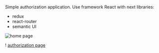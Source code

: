 Simple authorization application. Use framework React with next libraries:
- redux
- react-router
- semantic UI

![home page](http://i.piccy.info/i9/35ee3c374067e7b46a31bd9f2a21bf3f/1552949156/1568/1308260/Screenshot_34.png)

! [authorization page](http://i.piccy.info/i9/d1d3a0128a0011f6e863f4ba07651a81/1552949005/8458/1308260/Screenshot_156.png)